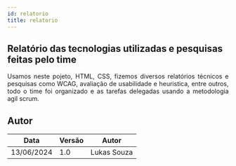 ```yaml
---
id: relatorio
title: relatorio
---
```


## Relatório das tecnologias utilizadas e pesquisas feitas pelo time

<p align="justify">
Usamos neste pojeto, HTML, CSS, fizemos diversos relatórios técnicos e pesquisas como WCAG, avaliação de usabilidade e heuristica, entre outros, todo o time foi organizado e as tarefas delegadas usando a metodologia agil scrum.
</p>


## Autor

| Data       | Versão | Autor       |
|------------|--------|-------------|
| 13/06/2024 | 1.0    | Lukas Souza |
